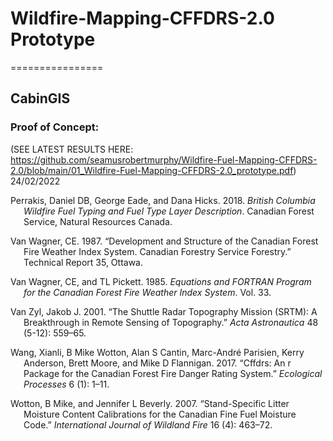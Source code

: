 # Wildfire-Mapping-CFFDRS-2.0 Prototype
================
## CabinGIS 
### Proof of Concept:

(SEE LATEST RESULTS HERE: https://github.com/seamusrobertmurphy/Wildfire-Fuel-Mapping-CFFDRS-2.0/blob/main/01_Wildfire-Fuel-Mapping-CFFDRS-2.0_prototype.pdf)
24/02/2022

<div id="refs" class="references csl-bib-body hanging-indent">

<div id="ref-perrakis2018british" class="csl-entry">

Perrakis, Daniel DB, George Eade, and Dana Hicks. 2018. *British
Columbia Wildfire Fuel Typing and Fuel Type Layer Description*. Canadian
Forest Service, Natural Resources Canada.

</div>

<div id="ref-van1987development" class="csl-entry">

Van Wagner, CE. 1987. “Development and Structure of the Canadian Forest
Fire Weather Index System. Canadian Forestry Service Forestry.”
Technical Report 35, Ottawa.

</div>

<div id="ref-van1985equations" class="csl-entry">

Van Wagner, CE, and TL Pickett. 1985. *Equations and FORTRAN Program for
the Canadian Forest Fire Weather Index System*. Vol. 33.

</div>

<div id="ref-van2001shuttle" class="csl-entry">

Van Zyl, Jakob J. 2001. “The Shuttle Radar Topography Mission (SRTM): A
Breakthrough in Remote Sensing of Topography.” *Acta Astronautica* 48
(5-12): 559–65.

</div>

<div id="ref-wang2017cffdrs" class="csl-entry">

Wang, Xianli, B Mike Wotton, Alan S Cantin, Marc-André Parisien, Kerry
Anderson, Brett Moore, and Mike D Flannigan. 2017. “Cffdrs: An r Package
for the Canadian Forest Fire Danger Rating System.” *Ecological
Processes* 6 (1): 1–11.

</div>

<div id="ref-wotton2007stand" class="csl-entry">

Wotton, B Mike, and Jennifer L Beverly. 2007. “Stand-Specific Litter
Moisture Content Calibrations for the Canadian Fine Fuel Moisture Code.”
*International Journal of Wildland Fire* 16 (4): 463–72.

</div>

</div>
